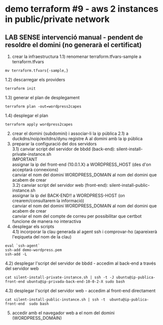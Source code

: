 # demo terraform #9 - aws 2 instances in public/private network  

## LAB SENSE intervenció manual - pendent de resoldre el domini (no generarà el certificat)

1) crear la infraestructura
1.1) renomenar terraform.tfvars-sample a terraform.tfvars
```
mv terraform.tfvars{-sample,}
```
1.2) descarregar els providers
```
terraform init
```
1.3) generar el plan de desplegament
```
terraform plan -out=wordpress2capes
```
1.4) desplegar el plan
```
terraform apply wordpress2capes
```

2) crear el domini (subdomini) i associar-li la ip pública
2.1) a duckdns/noip/exitdns/dynu 
registre A al domini amb la ip pública  
3) preparar la configuració del dos servidors  
3.1) canviar script del servidor de bbdd (back-end): silent-install-private-instance.sh  
IMPORTANT  
assignar la ip del front-end (10.0.1.X) a WORDPRESS_HOST (des d'on acceptarà connexions)  
canviar el nom del domini WORDPRESS_DOMAIN al nom del domini que acabem de crear  
3.2) canviar script del servidor web (front-end): silent-install-public-instance.sh  
assignar la ip del BACK-END!! a WORDPRESS-HOST (on crearem/consultarem la informació)  
canviar el nom del domini WORDPRESS_DOMAIN al nom del domini que acabem de crear  
canviar el nom del compte de correu per possibilitar que certbot funcione de manera no interactiva  
4) desplegar els scripts   
4.1) incorporar la clau generada al agent ssh i comprovar-ho (apareixerà l'eqiqueta del nom de la clau)  
```
eval `ssh-agent`
ssh-add demo-wordpress.pem
ssh-add -L
```
4.2) desplegar l'script del servidor de bbdd - accedim al back-end a través del servidor web
```
cat silent-install-private-instance.sh | ssh -t -J ubuntu@ip-publica-front-end ubuntu@ip-privada-back-end-10-0-2-X sudo bash
```
4.3) desplegar l'script del servidor web - accedim al front-end directament
```
cat silent-install-public-instance.sh | ssh -t  ubuntu@ip-publica-front-end  sudo bash
```
5) accedir amb el navegador web a el nom del domini (WORDPRESS_DOMAIN)

